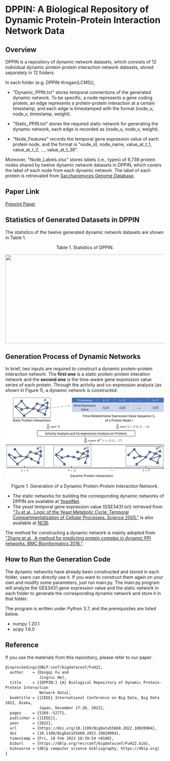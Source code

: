 # DPPIN: A Biological Repository of Dynamic Protein-Protein Interaction Network Data

## Overview
DPPIN is a repository of dynamic network datasets, which consists of 12 individual dynamic protein-protein interaction network datasets, stored separately in 12 folders.

In each folder (e.g. DPPIN-Krogan(LCMS)),

- "Dynamic_PPIN.txt" stores temporal connections of the generated dynamic network. To be specific, a node represents a gene coding protein, an edge represents a protein-protein interaction at a certain timestamp, and each edge is timestamped with the format (node_u, node_v, timestamp, weight).

- "Static_PPIN.txt" stores the required static network for generating the dynamic network, each edge is recorded as (node_u, node_v, weight).

- "Node_Features" records the temporal gene expression value of each protein node, and the format is "node_id, node_name, value_at_t_1, value_at_t_2, ..., value_at_t_36".

Moreover, "Node_Labels.xlsx" stores labels (i.e., types) of 6,738 protein nodes shared by twelve dynamic network datasets in DPPIN, which covers the label of each node from each dynamic network. The label of each protein is retrievaled from [Saccharomyces Genome Database](https://www.yeastgenome.org/).

## Paper Link
[Preprint Paper](https://arxiv.org/pdf/2107.02168.pdf)

## Statistics of Generated Datasets in DPPIN
The statistics of the twelve generated dynamic network datasets are shown in Table 1. 

<p align="center"> Table 1. Statistics of DPPIN. </p>
<p align="center"> <img align="center" src="/data_stats.jpg" width="840" height="280"> </p>


## Generation Process of Dynamic Networks
In brief, two inputs are required to construct a dynamic protein-protein interaction network. The **first one** is a static protein-protein interation network and the **second one** is the time-aware gene expression value series of each protein. Through the activity and co-expression analysis (as shown in Figure 1), a dynamic network is constructed.

![pic](/Generation_Process.png)
<p align="center"> Figure 1. Generation of a Dynamic Protein-Protein Interaction Network. </p>

- The static networks for building the corresponding dynamic networks of DPPIN are available at [YeastNet](https://www.inetbio.org/yeastnet/downloadnetwork.php).
- The yeast temporal gene expression value (GSE3431.txt) retrieved from ["Tu et al., Logic of the Yeast Metabolic Cycle: Temporal Compartmentalization of Cellular Processes. Science 2005."](https://science.sciencemag.org/content/310/5751/1152) is also available at [NCBI](https://www.ncbi.nlm.nih.gov/geo/download/?acc=GSE3431).

The method for constructing a dynamic network is mainly adopted from ["Zhang et al., A method for predicting protein complex in dynamic PPI networks. BMC Bioinformatics 2016."](https://bmcbioinformatics.biomedcentral.com/articles/10.1186/s12859-016-1101-y).


## How to Run the Generation Code
The dynamic networks have already been constructed and stored in each folder, users can directly use it. If you want to construct them again on your own and modify some parameters, just run main.py. The main.py program will analyze the GES3431 gene expression value and the static network in each folder to generate the corresponding dynamic network and store it in that folder.

The program is written under Python 3.7, and the prerequisites are listed below.
- numpy 1.20.1
- scipy 1.6.0


## Reference
If you use the materials from this repositiory, please refer to our paper.
```
@inproceedings{DBLP:conf/bigdataconf/FuH22,
  author    = {Dongqi Fu and
               Jingrui He},
  title     = {{DPPIN:} {A} Biological Repository of Dynamic Protein-Protein Interaction
               Network Data},
  booktitle = {{IEEE} International Conference on Big Data, Big Data 2022, Osaka,
               Japan, December 17-20, 2022},
  pages     = {5269--5277},
  publisher = {{IEEE}},
  year      = {2022},
  url       = {https://doi.org/10.1109/BigData55660.2022.10020904},
  doi       = {10.1109/BigData55660.2022.10020904},
  timestamp = {Fri, 10 Feb 2023 18:39:54 +0100},
  biburl    = {https://dblp.org/rec/conf/bigdataconf/FuH22.bib},
  bibsource = {dblp computer science bibliography, https://dblp.org}
}
```
